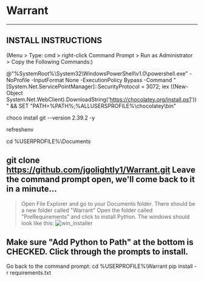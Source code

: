 # Warrant
-------------------------------------------------------------------------------
INSTALL INSTRUCTIONS
-------------------------------------------------------------------------------
(Menu > Type: cmd > right-click Command Prompt > Run as Administrator > Copy the Following Commands:)

@"%SystemRoot%\System32\WindowsPowerShell\v1.0\powershell.exe" -NoProfile -InputFormat None -ExecutionPolicy Bypass -Command " [System.Net.ServicePointManager]::SecurityProtocol = 3072; iex ((New-Object System.Net.WebClient).DownloadString('https://chocolatey.org/install.ps1'))" && SET "PATH=%PATH%;%ALLUSERSPROFILE%\chocolatey\bin"

choco install git --version 2.39.2 -y

refreshenv

cd %USERPROFILE%\Documents

git clone https://github.com/jgolightly1/Warrant.git
Leave the command prompt open, we'll come back to it in a minute...
-------------------------------------------------------------------------------
> Open File Explorer and go to your Documents folder. There should be a new folder called "Warrant"
> Open the folder called "PreRequirements" and click to install Python. The windows should look like this:
![win_installer](https://user-images.githubusercontent.com/32847002/221447750-ab62647c-9b4f-479c-a9bd-583df71d2adb.png)

Make sure "Add Python to Path" at the bottom is CHECKED.
Click through the prompts to install.
-------------------------------------------------------------------------------
Go back to the command prompt:
cd %USERPROFILE%\Warrant
pip install -r requirements.txt
